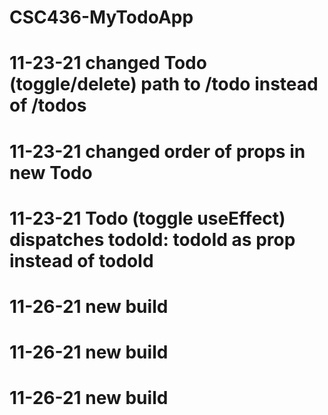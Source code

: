 #	CSC436-MyTodoApp

#	11-23-21 changed Todo (toggle/delete) path to /todo instead of /todos

#	11-23-21 changed order of props in new Todo

#	11-23-21 Todo (toggle useEffect) dispatches todoId: todoId as prop instead of todoId

#	11-26-21 new build

#	11-26-21 new build

#	11-26-21 new build
